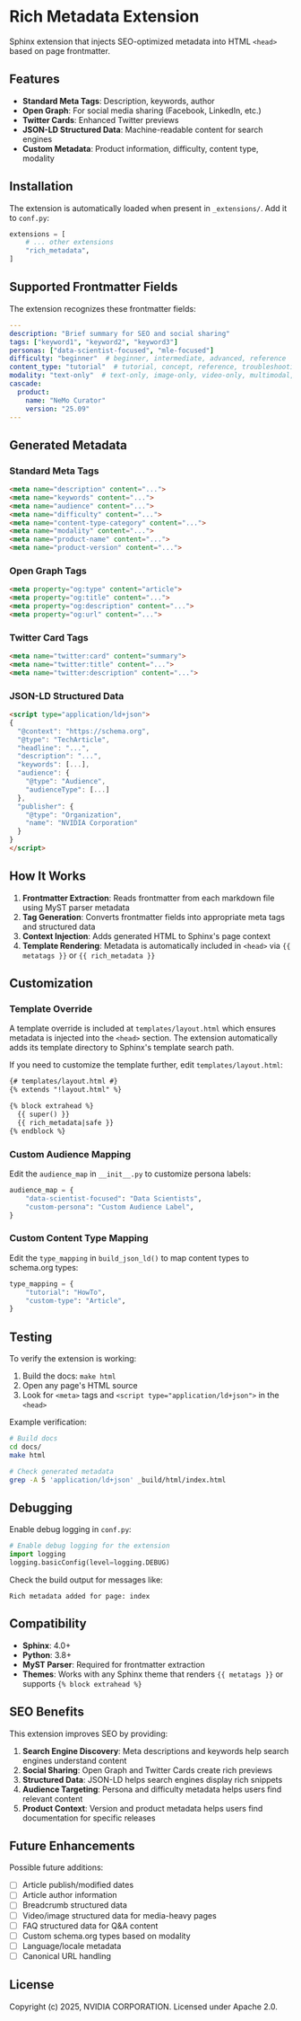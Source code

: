 # Rich Metadata Extension

Sphinx extension that injects SEO-optimized metadata into HTML `<head>` based on page frontmatter.

## Features

- **Standard Meta Tags**: Description, keywords, author
- **Open Graph**: For social media sharing (Facebook, LinkedIn, etc.)
- **Twitter Cards**: Enhanced Twitter previews
- **JSON-LD Structured Data**: Machine-readable content for search engines
- **Custom Metadata**: Product information, difficulty, content type, modality

## Installation

The extension is automatically loaded when present in `_extensions/`. Add it to `conf.py`:

```python
extensions = [
    # ... other extensions
    "rich_metadata",
]
```

## Supported Frontmatter Fields

The extension recognizes these frontmatter fields:

```yaml
---
description: "Brief summary for SEO and social sharing"
tags: ["keyword1", "keyword2", "keyword3"]
personas: ["data-scientist-focused", "mle-focused"]
difficulty: "beginner"  # beginner, intermediate, advanced, reference
content_type: "tutorial"  # tutorial, concept, reference, troubleshooting, example
modality: "text-only"  # text-only, image-only, video-only, multimodal, universal
cascade:
  product:
    name: "NeMo Curator"
    version: "25.09"
---
```

## Generated Metadata

### Standard Meta Tags

```html
<meta name="description" content="...">
<meta name="keywords" content="...">
<meta name="audience" content="...">
<meta name="difficulty" content="...">
<meta name="content-type-category" content="...">
<meta name="modality" content="...">
<meta name="product-name" content="...">
<meta name="product-version" content="...">
```

### Open Graph Tags

```html
<meta property="og:type" content="article">
<meta property="og:title" content="...">
<meta property="og:description" content="...">
<meta property="og:url" content="...">
```

### Twitter Card Tags

```html
<meta name="twitter:card" content="summary">
<meta name="twitter:title" content="...">
<meta name="twitter:description" content="...">
```

### JSON-LD Structured Data

```html
<script type="application/ld+json">
{
  "@context": "https://schema.org",
  "@type": "TechArticle",
  "headline": "...",
  "description": "...",
  "keywords": [...],
  "audience": {
    "@type": "Audience",
    "audienceType": [...]
  },
  "publisher": {
    "@type": "Organization",
    "name": "NVIDIA Corporation"
  }
}
</script>
```

## How It Works

1. **Frontmatter Extraction**: Reads frontmatter from each markdown file using MyST parser metadata
2. **Tag Generation**: Converts frontmatter fields into appropriate meta tags and structured data
3. **Context Injection**: Adds generated HTML to Sphinx's page context
4. **Template Rendering**: Metadata is automatically included in `<head>` via `{{ metatags }}` or `{{ rich_metadata }}`

## Customization

### Template Override

A template override is included at `templates/layout.html` which ensures metadata is injected into the `<head>` section. The extension automatically adds its template directory to Sphinx's template search path.

If you need to customize the template further, edit `templates/layout.html`:

```html
{# templates/layout.html #}
{% extends "!layout.html" %}

{% block extrahead %}
  {{ super() }}
  {{ rich_metadata|safe }}
{% endblock %}
```

### Custom Audience Mapping

Edit the `audience_map` in `__init__.py` to customize persona labels:

```python
audience_map = {
    "data-scientist-focused": "Data Scientists",
    "custom-persona": "Custom Audience Label",
}
```

### Custom Content Type Mapping

Edit the `type_mapping` in `build_json_ld()` to map content types to schema.org types:

```python
type_mapping = {
    "tutorial": "HowTo",
    "custom-type": "Article",
}
```

## Testing

To verify the extension is working:

1. Build the docs: `make html`
2. Open any page's HTML source
3. Look for `<meta>` tags and `<script type="application/ld+json">` in the `<head>`

Example verification:

```bash
# Build docs
cd docs/
make html

# Check generated metadata
grep -A 5 'application/ld+json' _build/html/index.html
```

## Debugging

Enable debug logging in `conf.py`:

```python
# Enable debug logging for the extension
import logging
logging.basicConfig(level=logging.DEBUG)
```

Check the build output for messages like:

```
Rich metadata added for page: index
```

## Compatibility

- **Sphinx**: 4.0+
- **Python**: 3.8+
- **MyST Parser**: Required for frontmatter extraction
- **Themes**: Works with any Sphinx theme that renders `{{ metatags }}` or supports `{% block extrahead %}`

## SEO Benefits

This extension improves SEO by providing:

1. **Search Engine Discovery**: Meta descriptions and keywords help search engines understand content
2. **Social Sharing**: Open Graph and Twitter Cards create rich previews
3. **Structured Data**: JSON-LD helps search engines display rich snippets
4. **Audience Targeting**: Persona and difficulty metadata helps users find relevant content
5. **Product Context**: Version and product metadata helps users find documentation for specific releases

## Future Enhancements

Possible future additions:

- [ ] Article publish/modified dates
- [ ] Article author information
- [ ] Breadcrumb structured data
- [ ] Video/image structured data for media-heavy pages
- [ ] FAQ structured data for Q&A content
- [ ] Custom schema.org types based on modality
- [ ] Language/locale metadata
- [ ] Canonical URL handling

## License

Copyright (c) 2025, NVIDIA CORPORATION. Licensed under Apache 2.0.

